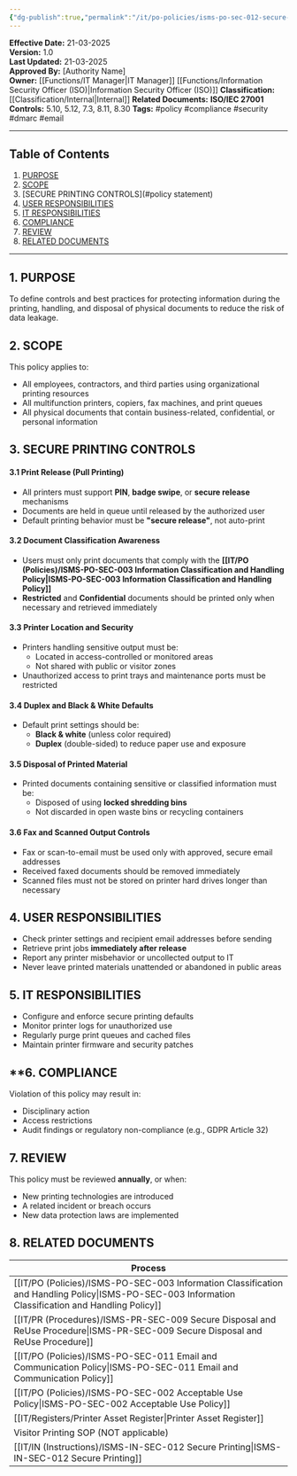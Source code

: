 ```yaml
---
{"dg-publish":true,"permalink":"/it/po-policies/isms-po-sec-012-secure-printing-policy/"}
---
```


 
**Effective Date:** 21-03-2025  
**Version:** 1.0  
**Last Updated:** 21-03-2025  
**Approved By:** [Authority Name]  
**Owner:** [[Functions/IT Manager\|IT Manager]] [[Functions/Information Security Officer (ISO)\|Information Security Officer (ISO)]]
**Classification:** [[Classification/Internal\|Internal]]
**Related Documents:**
**ISO/IEC 27001 Controls:** 5.10, 5.12, 7.3, 8.11, 8.30
**Tags:** #policy #compliance  #security #dmarc #email

---
## **Table of Contents**  
1. [PURPOSE](#purpose)  
2. [SCOPE](#scope)  
3. [SECURE PRINTING CONTROLS](#policy statement)  
4. [USER RESPONSIBILITIES](#roles-and-responsibilities)  
5. [IT RESPONSIBILITIES](#dmarc)  
6. [COMPLIANCE](#responsibilities)  
7. [REVIEW](#compliance)  
8. [RELATED DOCUMENTS](#)  

---
## **1. PURPOSE**  
To define controls and best practices for protecting information during the printing, handling, and disposal of physical documents to reduce the risk of data leakage.
## **2. SCOPE**
This policy applies to:
- All employees, contractors, and third parties using organizational printing resources
- All multifunction printers, copiers, fax machines, and print queues
- All physical documents that contain business-related, confidential, or personal information
## **3. SECURE PRINTING CONTROLS**
#### 3.1 Print Release (Pull Printing)
- All printers must support **PIN**, **badge swipe**, or **secure release** mechanisms
- Documents are held in queue until released by the authorized user
- Default printing behavior must be **"secure release"**, not auto-print
#### 3.2 Document Classification Awareness
- Users must only print documents that comply with the **[[IT/PO (Policies)/ISMS-PO-SEC-003 Information Classification and Handling Policy\|ISMS-PO-SEC-003 Information Classification and Handling Policy]]** 
- **Restricted** and **Confidential** documents should be printed only when necessary and retrieved immediately
#### 3.3 Printer Location and Security
- Printers handling sensitive output must be:
    - Located in access-controlled or monitored areas
    - Not shared with public or visitor zones
- Unauthorized access to print trays and maintenance ports must be restricted
#### 3.4 Duplex and Black & White Defaults
- Default print settings should be:
    - **Black & white** (unless color required)
    - **Duplex** (double-sided) to reduce paper use and exposure
#### 3.5 Disposal of Printed Material
- Printed documents containing sensitive or classified information must be:
    - Disposed of using **locked shredding bins**
    - Not discarded in open waste bins or recycling containers
#### 3.6 Fax and Scanned Output Controls
- Fax or scan-to-email must be used only with approved, secure email addresses
- Received faxed documents should be removed immediately
- Scanned files must not be stored on printer hard drives longer than necessary
 
 ## **4. USER RESPONSIBILITIES**
- Check printer settings and recipient email addresses before sending
- Retrieve print jobs **immediately after release**
- Report any printer misbehavior or uncollected output to IT
- Never leave printed materials unattended or abandoned in public areas
## **5. IT RESPONSIBILITIES**  
- Configure and enforce secure printing defaults
- Monitor printer logs for unauthorized use
- Regularly purge print queues and cached files
- Maintain printer firmware and security patches
## **6. COMPLIANCE  
Violation of this policy may result in:
- Disciplinary action
- Access restrictions
- Audit findings or regulatory non-compliance (e.g., GDPR Article 32)
## **7. REVIEW**  
This policy must be reviewed **annually**, or when:
- New printing technologies are introduced
- A related incident or breach occurs
- New data protection laws are implemented
## **8. RELATED DOCUMENTS**

| Process                                                            |
| ------------------------------------------------------------------ |
| [[IT/PO (Policies)/ISMS-PO-SEC-003 Information Classification and Handling Policy\|ISMS-PO-SEC-003 Information Classification and Handling Policy]] |
| [[IT/PR (Procedures)/ISMS-PR-SEC-009 Secure Disposal and ReUse Procedure\|ISMS-PR-SEC-009 Secure Disposal and ReUse Procedure]]            |
| [[IT/PO (Policies)/ISMS-PO-SEC-011 Email and Communication Policy\|ISMS-PO-SEC-011 Email and Communication Policy]]                 |
| [[IT/PO (Policies)/ISMS-PO-SEC-002 Acceptable Use Policy\|ISMS-PO-SEC-002 Acceptable Use Policy]]                          |
| [[IT/Registers/Printer Asset Register\|Printer Asset Register]]                                         |
| Visitor Printing SOP (NOT applicable)                              |
| [[IT/IN (Instructions)/ISMS-IN-SEC-012 Secure Printing\|ISMS-IN-SEC-012 Secure Printing]]                    |








